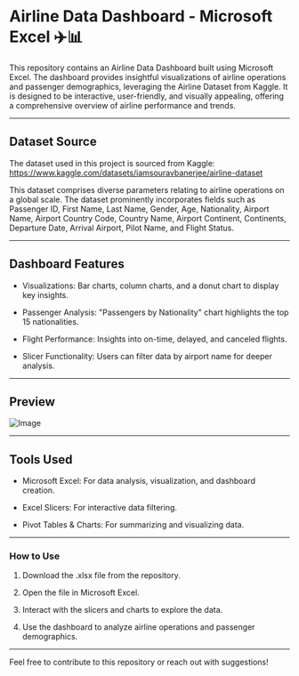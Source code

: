 # Airline Data Dashboard - Microsoft Excel ✈️📊
This repository contains an Airline Data Dashboard built using Microsoft Excel. The dashboard provides insightful visualizations of airline operations and passenger demographics, leveraging the Airline Dataset from Kaggle. It is designed to be interactive, user-friendly, and visually appealing, offering a comprehensive overview of airline performance and trends.

---

## Dataset Source
The dataset used in this project is sourced from Kaggle:
https://www.kaggle.com/datasets/iamsouravbanerjee/airline-dataset

This dataset comprises diverse parameters relating to airline operations on a global scale. The dataset prominently incorporates fields such as Passenger ID, First Name, Last Name, Gender, Age, Nationality, Airport Name, Airport Country Code, Country Name, Airport Continent, Continents, Departure Date, Arrival Airport, Pilot Name, and Flight Status.

---

## Dashboard Features
- Visualizations:
  Bar charts, column charts, and a donut chart to display key insights.

- Passenger Analysis:
 "Passengers by Nationality" chart highlights the top 15 nationalities.

- Flight Performance:
  Insights into on-time, delayed, and canceled flights.

- Slicer Functionality:
  Users can filter data by airport name for deeper analysis.

---

## Preview
![Image](https://github.com/user-attachments/assets/4e0ca21a-83e2-4f47-b541-65ab817a3110)

---

## Tools Used
- Microsoft Excel: For data analysis, visualization, and dashboard creation.

- Excel Slicers: For interactive data filtering.

- Pivot Tables & Charts: For summarizing and visualizing data.

---

### How to Use
1. Download the .xlsx file from the repository.

2. Open the file in Microsoft Excel.

3. Interact with the slicers and charts to explore the data.

4. Use the dashboard to analyze airline operations and passenger demographics.

---
 Feel free to contribute to this repository or reach out with suggestions! 



